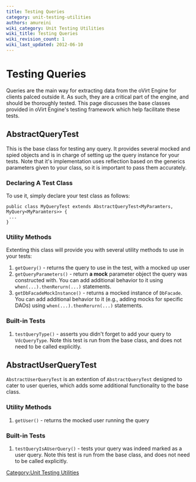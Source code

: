 ```yaml
---
title: Testing Queries
category: unit-testing-utilities
authors: amureini
wiki_category: Unit Testing Utilities
wiki_title: Testing Queries
wiki_revision_count: 1
wiki_last_updated: 2012-06-10
---
```


# Testing Queries

Queries are the main way for extracting data from the oVirt Engine for clients palced outside it. As such, they are a critical part of the engine, and should be thoroughly tested. This page discusses the base classes provided in oVirt Engine's testing framework which help facilitate these tests.

## AbstractQueryTest

This is the base class for testing any query. It provides several mocked and spied objects and is in charge of setting up the query instance for your tests. Note that it's implementation uses reflection based on the generics parameters given to your class, so it is important to pass them accurately.

### Declaring A Test Class

To use it, simply declare your test class as follows:

    public class MyQueryTest extends AbstractQueryTest<MyParamters, MyQuery<MyParamters>> {
     ...
    }

### Utility Methods

Extenting this class will provide you with several utility methods to use in your tests:

1.  `getQuery()` - returns the query to use in the test, with a mocked up user
2.  `getQueryParameters()` - return **a mock** parameter object the query was constructed with. You can add additional behavior to it using `when(...).thenRerurn(...)` statements.
3.  `getDbFacadeMockInstance()` - returns a mocked instance of `DbFacade`. You can add additional behavior to it (e.g., adding mocks for specific DAOs) using `when(...).thenRerurn(...)` statements.

### Built-in Tests

1.  `testQueryType()` - asserts you didn't forget to add your query to `VdcQueryType`. Note this test is run from the base class, and does not need to be called explicitly.

## AbstractUserQueryTest

`AbstractUserQueryTest` is an extention of `AbstractQueryTest` designed to cater to user queries, which adds some additional functionality to the base class.

### Utility Methods

1.  `getUser()` - returns the mocked user running the query

### Built-in Tests

1.  `testQueryIsAUserQuery()` - tests your query was indeed marked as a user query. Note this test is run from the base class, and does not need to be called explicitly.

[Category:Unit Testing Utilities](/develop/dev-process/unit-testing-utilities/)
